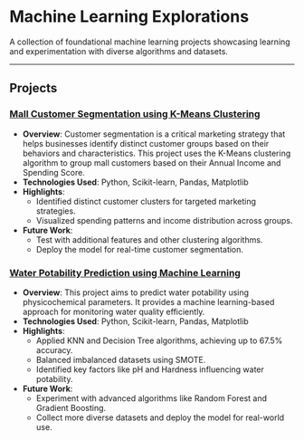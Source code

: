 # Machine Learning Explorations

A collection of foundational machine learning projects showcasing learning and experimentation with diverse algorithms and datasets.

---

## Projects

### [Mall Customer Segmentation using K-Means Clustering](https://github.com/ITAXBOX/Mall-Customers-Segmentation)
- **Overview**: Customer segmentation is a critical marketing strategy that helps businesses identify distinct customer groups based on their behaviors and characteristics. This project uses the K-Means clustering algorithm to group mall customers based on their Annual Income and Spending Score.
- **Technologies Used**: Python, Scikit-learn, Pandas, Matplotlib
- **Highlights**:
  - Identified distinct customer clusters for targeted marketing strategies.
  - Visualized spending patterns and income distribution across groups.
- **Future Work**:
  - Test with additional features and other clustering algorithms.
  - Deploy the model for real-time customer segmentation.

### [Water Potability Prediction using Machine Learning](https://github.com/ITAXBOX/Water-Potability-Prediction)
- **Overview**: This project aims to predict water potability using physicochemical parameters. It provides a machine learning-based approach for monitoring water quality efficiently.
- **Technologies Used**: Python, Scikit-learn, Pandas, Matplotlib
- **Highlights**:
  - Applied KNN and Decision Tree algorithms, achieving up to 67.5% accuracy.
  - Balanced imbalanced datasets using SMOTE.
  - Identified key factors like pH and Hardness influencing water potability.
- **Future Work**:
  - Experiment with advanced algorithms like Random Forest and Gradient Boosting.
  - Collect more diverse datasets and deploy the model for real-world use.
